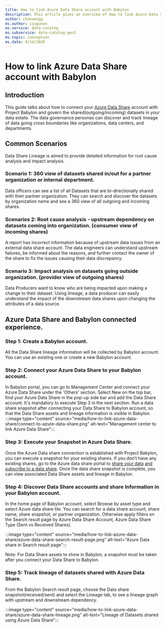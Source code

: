 ```yaml
---
title: How to link Azure Data Share account with Babylon
description: This article gives an overview of How to link Azure Data Share account with Babylon
author: chanuengg
ms.author: csugunan
ms.service: data-catalog
ms.subservice: data-catalog-gen2
ms.topic: conceptual
ms.date: 9/14/2020
---
```

# How to link Azure Data Share account with Babylon

## Introduction
This guide talks about how to connect your [Azure Data Share](https://docs.microsoft.com/azure/data-share/overview) account with Project Babylon and govern the shared(outgoing/incoming) datasets in your data estate. The data governance personas can discover and track lineage of data going cross boundaries like organizations, data centers, and departments.

## Common Scenarios
Data Share Lineage is aimed to provide detailed information for root cause analysis and impact analysis.
### Scenario 1: 360 view of datasets shared in/out for a partner organization or internal department.
Data officers can see a list of all Datasets that are bi-directionally shared with their partner organization. They can search and discover the datasets by organization name and see a 360 view of all outgoing and incoming shares.

### Scenarios 2: Root cause analysis - upstream dependency on datasets coming into organization. (consumer view of incoming shares)
A report has incorrect information because of upstream data issues from an external data share account. The data engineers can understand upstream failures, be informed about the reasons, and further contact the owner of the share to fix the issues causing their data discrepancy.
 
### Scenario 3: Impact analysis on datasets going outside organization. (provider view of outgoing shares)
Data Producers want to know who are being impacted upon making a change to their dataset. Using lineage, a data producer can easily understand the impact of the downstream data shares upon changing the attributes of a data source.

## Azure Data Share and Babylon connected experience.
### Step 1: Create a Babylon account.
All the Data Share lineage information will be collected by Babylon account. You can use an existing one or create a new Babylon account.
 
### Step 2: Connect your Azure Data Share to your Babylon account.
In Babylon portal, you can go to Management Center and connect your Azure Data Share under the 'Others' section. Select New on the top bar, find your Azure Data Share in the pop-up side bar and add the Data Share account. It's mandatory to execute Step 3 in the next section. Run a data share snapshot after connecting your Data Share to Babylon account, so that the Data Share assets and lineage information is visible in Babylon.
 
:::image type="content" source="media/how-to-link-azure-data-share/connect-to-azure-data-share.png" alt-text="Management center to link Azure Data Share":::

### Step 3: Execute your Snapshot in Azure Data Share.
Once the Azure Data share connection is established with Project Babylon, you can execute a snapshot for your existing shares. If you don’t have any existing shares, go to the Azure data share portal to [share your data](https://docs.microsoft.com/azure/data-share/share-your-data) [and subscribe to a data share](https://docs.microsoft.com/azure/data-share/subscribe-to-data-share). Once the data share snapshot is  complete, you can view associated Data Share assets and lineage in Babylon.

### Step 4: Discover Data Share accounts and share Information in your Babylon account.
In the home page of Babylon account, select Browse by asset type and select Azure data share tile. You can search for a data share account, share name, share snapshot, or partner organization. Otherwise apply filters on the Search result page by Azure Data Share Account, Azure Data Share Type (Sent vs Received Shares). 

:::image type="content" source="media/how-to-link-azure-data-share/azure-data-share-search-result-page.png" alt-text="Azure Data share in Search result page":::
 
Note: For Data Share assets to show in Babylon, a snapshot must be taken after you connect your Data Share to Babylon.
 
### Step 5: Track lineage of datasets shared with Azure Data Share.
From the Babylon Search result page, choose the Data share snapshot(received/sent) and select the Lineage tab, to see a lineage graph with upstream and downstream dependency. 

:::image type="content" source="media/how-to-link-azure-data-share/azure-data-share-lineage.png" alt-text="Lineage of Datasets shared using Azure Data Share":::